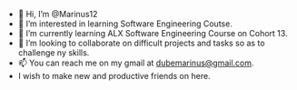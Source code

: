- 👋 Hi, I’m @Marinus12
- 👀 I’m interested in learning Software Engineering Coutse.
- 🌱 I’m currently learning ALX Software Engineering Course on Cohort 13.
- 💞️ I’m looking to collaborate on difficult projects and tasks so as to challenge ny skills.
- 📫 You can reach me on my gmail at dubemarinus@gmail.com.
- I wish to make new and productive friends on here.

<!---
Marinus12/Marinus12 is a ✨ special ✨ repository because its `README.md` (this file) appears on your GitHub profile.
You can click the Preview link to take a look at your changes.
--->
